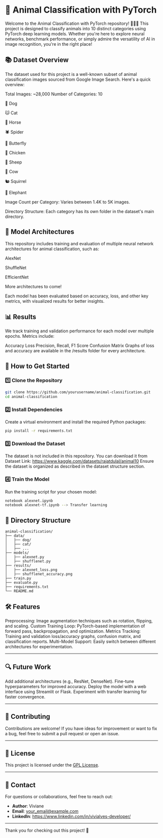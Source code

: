 # 🐾 Animal Classification with PyTorch
Welcome to the Animal Classification with PyTorch repository! 🦁🐶🐘 This project is designed to classify animals into 10 distinct categories using PyTorch deep learning models. Whether you're here to explore neural networks, benchmark performance, or simply admire the versatility of AI in image recognition, you're in the right place!

## 📚 **Dataset Overview**
The dataset used for this project is a well-known subset of animal classification images sourced from Google Image Search. Here's a quick overview:

Total Images: ~28,000
Number of Categories: 10

🐶 Dog

🐱 Cat

🐴 Horse

🕷️ Spider

🦋 Butterfly

🐔 Chicken

🐑 Sheep

🐄 Cow

🐿️ Squirrel

🐘 Elephant

Image Count per Category: Varies between 1.4K to 5K images.

Directory Structure: Each category has its own folder in the dataset's main directory.

## 🧠 **Model Architectures**
This repository includes training and evaluation of multiple neural network architectures for animal classification, such as:

AlexNet

ShuffleNet

EfficientNet

More architectures to come!

Each model has been evaluated based on accuracy, loss, and other key metrics, with visualized results for better insights.

## 📊 **Results**
We track training and validation performance for each model over multiple epochs. Metrics include:

Accuracy
Loss
Precision, Recall, F1 Score
Confusion Matrix
Graphs of loss and accuracy are available in the /results folder for every architecture.

## 🚀 **How to Get Started**
### 1️⃣ Clone the Repository
```bash
git clone https://github.com/yourusername/animal-classification.git
cd animal-classification
```
### 2️⃣ Install Dependencies
Create a virtual environment and install the required Python packages:
```bash
pip install -r requirements.txt
```
### 3️⃣ Download the Dataset
The dataset is not included in this repository. You can download it from Dataset Link: https://www.kaggle.com/datasets/rajatdulal/animal10
Ensure the dataset is organized as described in the dataset structure section.

### 4️⃣ Train the Model
Run the training script for your chosen model:
```bash
notebook alexnet.ipynb
notebook alexnet-tf.ipynb --> Transfer learning
```

## 📁 **Directory Structure**
```
animal-classification/
├── data/
│   ├── dog/
│   ├── cat/
│   ├── ...
├── models/
│   ├── alexnet.py
│   ├── shufflenet.py
├── results/
│   ├── alexnet_loss.png
│   ├── shufflenet_accuracy.png
├── train.py
├── evaluate.py
├── requirements.txt
└── README.md
```

## 🛠️ **Features**
Preprocessing: Image augmentation techniques such as rotation, flipping, and scaling.
Custom Training Loop: PyTorch-based implementation of forward pass, backpropagation, and optimization.
Metrics Tracking: Training and validation loss/accuracy graphs, confusion matrix, and classification reports.
Multi-Model Support: Easily switch between different architectures for experimentation.

---

## 🔍 **Future Work**
Add additional architectures (e.g., ResNet, DenseNet).
Fine-tune hyperparameters for improved accuracy.
Deploy the model with a web interface using Streamlit or Flask.
Experiment with transfer learning for faster convergence.

---

## 🤝 **Contributing**
Contributions are welcome! If you have ideas for improvement or want to fix a bug, feel free to submit a pull request or open an issue.

---

## 📜 **License**
This project is licensed under the [GPL License](LICENSE).

---

## 📧 **Contact**
For questions or collaborations, feel free to reach out:
- **Author**: Viviane
- **Email**: your_email@example.com
- **LinkedIn**: https://www.linkedin.com/in/vivialves-developer/

---

Thank you for checking out this project! 🌟